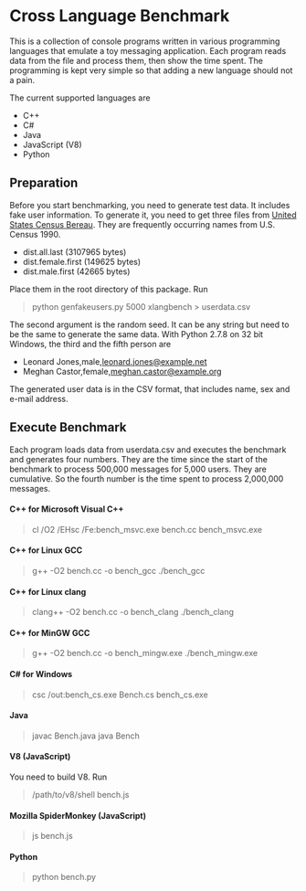 Cross Language Benchmark
========================

This is a collection of console programs written in various
programming languages that emulate a toy messaging application. Each
program reads data from the file and process them, then show the time
spent. The programming is kept very simple so that adding a new
language should not a pain.

The current supported languages are

- C++
- C#
- Java
- JavaScript (V8)
- Python

## Preparation

Before you start benchmarking, you need to generate test data. It
includes fake user information. To generate it, you need to get three
files from
[United States Census Bereau](http://www.census.gov/genealogy/www/data/1990surnames/names_files.html).
They are frequently occurring names from U.S. Census 1990.

- dist.all.last (3107965 bytes)
- dist.female.first (149625 bytes)
- dist.male.first (42665 bytes)

Place them in the root directory of this package. Run

> python genfakeusers.py 5000 xlangbench > userdata.csv

The second argument is the random seed. It can be any string but need
to be the same to generate the same data. With Python 2.7.8 on 32 bit
Windows, the third and the fifth person are

- Leonard Jones,male,leonard.jones@example.net
- Meghan Castor,female,meghan.castor@example.org

The generated user data is in the CSV format, that includes name, sex
and e-mail address.

## Execute Benchmark

Each program loads data from userdata.csv and executes the benchmark
and generates four numbers. They are the time since the start of the
benchmark to process 500,000 messages for 5,000 users. They are
cumulative. So the fourth number is the time spent to process
2,000,000 messages.

#### C++ for Microsoft Visual C++

> cl /O2 /EHsc /Fe:bench_msvc.exe bench.cc
> bench_msvc.exe

#### C++ for Linux GCC

> g++ -O2 bench.cc -o bench_gcc
> ./bench_gcc

#### C++ for Linux clang

> clang++ -O2 bench.cc -o bench_clang
> ./bench_clang

#### C++ for MinGW GCC

> g++ -O2 bench.cc -o bench_mingw.exe
> ./bench_mingw.exe

#### C# for Windows

> csc /out:bench_cs.exe Bench.cs
> bench_cs.exe

#### Java

> javac Bench.java
> java Bench

#### V8 (JavaScript)

You need to build V8. Run

> /path/to/v8/shell bench.js

#### Mozilla SpiderMonkey (JavaScript)

> js bench.js

#### Python

> python bench.py
